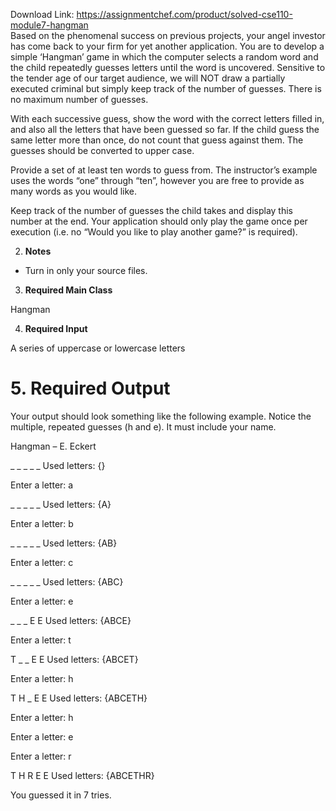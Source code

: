 Download Link: https://assignmentchef.com/product/solved-cse110-module7-hangman
<br>
Based on the phenomenal success on previous projects, your angel investor has come back to your firm for yet another application. You are to develop a simple ‘Hangman’ game in which the computer selects a random word and the child repeatedly guesses letters until the word is uncovered. Sensitive to the tender age of our target audience, we will NOT draw a partially executed criminal but simply keep track of the number of guesses. There is no maximum number of guesses.

With each successive guess, show the word with the correct letters filled in, and also all the letters that have been guessed so far. If the child guess the same letter more than once, do not count that guess against them. The guesses should be converted to upper case.

Provide a set of at least ten words to guess from. The instructor’s example uses the words “one” through “ten”, however you are free to provide as many words as you would like.

Keep track of the number of guesses the child takes and display this number at the end. Your application should only play the game once per execution (i.e. no “Would you like to play another game?” is required).

<ol start="2">

 <li><strong>Notes </strong></li>

</ol>

<ul>

 <li>Turn in only your source files.</li>

</ul>

<ol start="3">

 <li><strong>Required Main Class </strong></li>

</ol>

Hangman

<ol start="4">

 <li><strong>Required Input </strong></li>

</ol>

A series of uppercase or lowercase letters

<h1>5. Required Output</h1>

Your output should look something like the following example. Notice the multiple, repeated guesses (h and e). It must include your name.




Hangman – E. Eckert




_ _ _ _ _    Used letters: {}




Enter a letter: a




_ _ _ _ _    Used letters: {A}




Enter a letter: b




_ _ _ _ _    Used letters: {AB}




Enter a letter: c




_ _ _ _ _    Used letters: {ABC}




Enter a letter: e




_ _ _ E E    Used letters: {ABCE}




Enter a letter: t




T _ _ E E    Used letters: {ABCET}




Enter a letter: h




T H _ E E    Used letters: {ABCETH}




Enter a letter: h

Enter a letter: e

Enter a letter: r




T H R E E    Used letters: {ABCETHR}




You guessed it in 7 tries.


